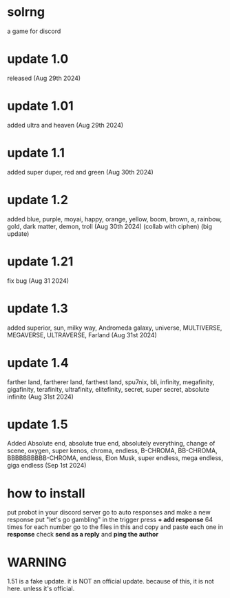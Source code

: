 # solrng
a game for discord

# update 1.0
released (Aug 29th 2024)
# update 1.01
added ultra and heaven (Aug 29th 2024)
# update 1.1 
added super duper, red and  green (Aug 30th 2024)
# update 1.2
added blue, purple, moyai, happy, orange, yellow, boom, brown, a, rainbow, gold, dark matter, demon, troll (Aug 30th 2024) (collab with ciphen) (big update)
# update 1.21
fix bug (Aug 31 2024)
# update 1.3
added superior, sun, milky way, Andromeda galaxy, universe, MULTIVERSE, MEGAVERSE, ULTRAVERSE, Farland (Aug 31st 2024)
# update 1.4
farther land, fartherer land, farthest land, spu7nix, bli, infinity, megafinity, gigafinity, terafinity, ultrafinity, elitefinity, secret, super secret, absolute infinite (Aug 31st 2024)
# update 1.5
Added Absolute end, absolute true end, absolutely everything, change of scene, oxygen, super kenos, chroma, endless, B-CHROMA, BB-CHROMA, BBBBBBBBBB-CHROMA, endless, Elon Musk, super endless, mega endless, giga endless (Sep 1st 2024)

# how to install
put probot in your discord server
go to auto responses and make a new response
put "let's go gambling" in the trigger
press **+ add response** 64 times
for each number go to the files in this and copy and paste each one in **response**
check **send as a reply** and **ping the author**

# WARNING
1.51 is a fake update. it is NOT an official update. because of this, it is not here. unless it's official.
